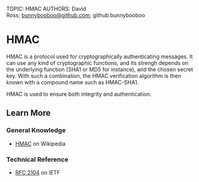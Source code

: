TOPIC: HMAC
AUTHORS: David Ross; bunnybooboo@github.com; github:bunnybooboo

# HMAC

HMAC is a protocol used for cryptographically authenticating messages. It can use any kind of
cryptographic functions, and its strengh depends on the underlying function (SHA1 or MD5 for instance),
and the chosen secret key. With such a combination, the HMAC verification algorithm is then known
with a compound name such as HMAC-SHA1.

HMAC is used to ensure both integrity and authentication.

## Learn More

### General Knowledge

- [HMAC](https://en.wikipedia.org/wiki/Hash-based%20message%20authentication%20code) on Wikipedia

### Technical Reference

- [RFC 2104](http://www.ietf.org/rfc/rfc2104.txt) on IETF
